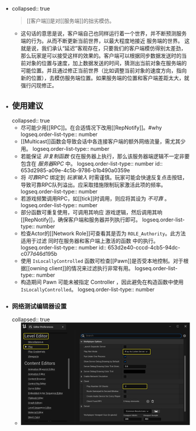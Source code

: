 - collapsed:: true
  >[[客户端]]是对[[服务端]]的拙劣模仿。
	- 这句话的意思是说，客户端自己也同样运行着一个世界，并不断预测服务端的行为。从而不断更新当前世界，以最大程度地接近 服务端的世界。
	  这就是说，我们承认“延迟”客观存在，只要我们的客户端模仿得别太差劲，那么玩家是可以接受这样的效果的。客户端可以根据同步数据发送时的当前对象的位置与速度，加上数据发送的时间，猜测出当前对象在服务端的可能位置。并且通过修正当前世界（比如调整当前对象的速度方向，指向新的位置），去模仿服务端位置。如果服务端的位置和客户端差距太大，就强行闪现修正。
- ## 使用建议
  collapsed:: true
	- 尽可能少用[[RPC]]。在合适情况下改用[[RepNotify]]。#why
	  logseq.order-list-type:: number
	- [[Multicast]]函数会导致会话中各连接客户端的额外网络流量，需尤其少用。
	  logseq.order-list-type:: number
	- 若能保证 *非复制函数* 仅在服务器上执行，那么该服务器端逻辑不一定非要包含在 *服务器RPC* 中。
	  logseq.order-list-type:: number
	  id:: 653d2985-a09e-4c5b-9786-b1b490a0359e
	- 将 *可靠RPC* 绑定到 *玩家输入* 时需谨慎。玩家可能会快速反复点击按钮，导致可靠RPC队列溢出。应采取措施限制玩家激活此项的频率。
	  logseq.order-list-type:: number
	- 若游戏频繁调用RPC，如[[tick]]时调用，则应将其设为 *不可靠* 。
	  logseq.order-list-type:: number
	- 部分函数可重复使用，可调用其响应 游戏逻辑，然后调用其响[[RepNotify]]，确保客户端和服务器并列执行即可。
	  logseq.order-list-type:: number
	- 检查Actor的[[Network Role]]可查看其是否为 `ROLE_Authority`。此方法适用于过滤 同时在服务器和客户端上激活的函数 中的执行。
	  logseq.order-list-type:: number
	  id:: 653d2e40-cccd-4cb5-94dc-c077d46d195b
	- 使用 `IsLocallyControlled` 函数可检查[[Pawn]]是否受本地控制。对于根据[[owning client]]的情况来过滤执行非常有用。
	  logseq.order-list-type:: number
	- 构造期间 Pawn 可能未被指定 Controller ，因此避免在构造函数中使用`IsLocallyControlled`。
	  logseq.order-list-type:: number
- ### 网络测试编辑器设置
  collapsed:: true
	- ![08_setnumberofplayers.png](../assets/08_setnumberofplayers_1715623786150_0.png)